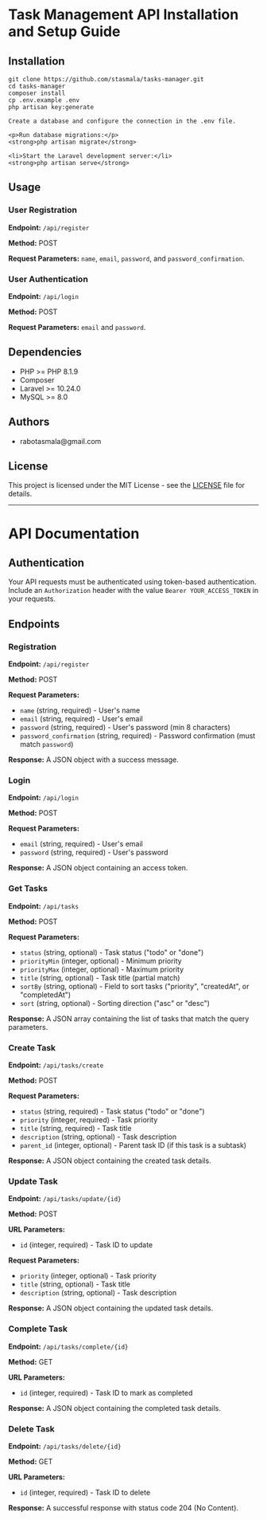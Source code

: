 <h1>Task Management API Installation and Setup Guide</h1>

<h2>Installation</h2>

  
    git clone https://github.com/stasmala/tasks-manager.git
    cd tasks-manager
    composer install
    cp .env.example .env
    php artisan key:generate

    Create a database and configure the connection in the .env file.

    <p>Run database migrations:</p>
    <strong>php artisan migrate</strong>

    <li>Start the Laravel development server:</li>
    <strong>php artisan serve</strong>


<h2>Usage</h2>
<h3>User Registration</h3>
<p><strong>Endpoint:</strong> <code>/api/register</code></p>
<p><strong>Method:</strong> POST</p>
<p><strong>Request Parameters:</strong> <code>name</code>, <code>email</code>, <code>password</code>, and <code>password_confirmation</code>.</p>

<h3>User Authentication</h3>
<p><strong>Endpoint:</strong> <code>/api/login</code></p>
<p><strong>Method:</strong> POST</p>
<p><strong>Request Parameters:</strong> <code>email</code> and <code>password</code>.</p>

<!-- Add more endpoint descriptions as needed -->

<h2>Dependencies</h2>
<ul>
    <li>PHP >= PHP 8.1.9</li>
    <li>Composer</li>
    <li>Laravel >= 10.24.0</li>
    <li>MySQL >= 8.0</li>
</ul>

<h2>Authors</h2>
<ul>
    <li>rabotasmala@gmail.com</li>
    <!-- Add other contributors if applicable -->
</ul>

<h2>License</h2>
<p>This project is licensed under the MIT License - see the <a href="LICENSE">LICENSE</a> file for details.</p>


<hr>



<h1>API Documentation</h1>

<h2>Authentication</h2>
<p>Your API requests must be authenticated using token-based authentication. Include an <code>Authorization</code> header with the value <code>Bearer YOUR_ACCESS_TOKEN</code> in your requests.</p>

<h2>Endpoints</h2>

<h3>Registration</h3>
<p><strong>Endpoint:</strong> <code>/api/register</code></p>
<p><strong>Method:</strong> POST</p>
<p><strong>Request Parameters:</strong></p>
<ul>
    <li><code>name</code> (string, required) - User's name</li>
    <li><code>email</code> (string, required) - User's email</li>
    <li><code>password</code> (string, required) - User's password (min 8 characters)</li>
    <li><code>password_confirmation</code> (string, required) - Password confirmation (must match <code>password</code>)</li>
</ul>
<p><strong>Response:</strong> A JSON object with a success message.</p>

<h3>Login</h3>
<p><strong>Endpoint:</strong> <code>/api/login</code></p>
<p><strong>Method:</strong> POST</p>
<p><strong>Request Parameters:</strong></p>
<ul>
    <li><code>email</code> (string, required) - User's email</li>
    <li><code>password</code> (string, required) - User's password</li>
</ul>
<p><strong>Response:</strong> A JSON object containing an access token.</p>

<h3>Get Tasks</h3>
<p><strong>Endpoint:</strong> <code>/api/tasks</code></p>
<p><strong>Method:</strong> POST</p>
<p><strong>Request Parameters:</strong></p>
<ul>
    <li><code>status</code> (string, optional) - Task status ("todo" or "done")</li>
    <li><code>priorityMin</code> (integer, optional) - Minimum priority</li>
    <li><code>priorityMax</code> (integer, optional) - Maximum priority</li>
    <li><code>title</code> (string, optional) - Task title (partial match)</li>
    <li><code>sortBy</code> (string, optional) - Field to sort tasks ("priority", "createdAt", or "completedAt")</li>
    <li><code>sort</code> (string, optional) - Sorting direction ("asc" or "desc")</li>
</ul>
<p><strong>Response:</strong> A JSON array containing the list of tasks that match the query parameters.</p>

<h3>Create Task</h3>
<p><strong>Endpoint:</strong> <code>/api/tasks/create</code></p>
<p><strong>Method:</strong> POST</p>
<p><strong>Request Parameters:</strong></p>
<ul>
    <li><code>status</code> (string, required) - Task status ("todo" or "done")</li>
    <li><code>priority</code> (integer, required) - Task priority</li>
    <li><code>title</code> (string, required) - Task title</li>
    <li><code>description</code> (string, optional) - Task description</li>
    <li><code>parent_id</code> (integer, optional) - Parent task ID (if this task is a subtask)</li>
</ul>
<p><strong>Response:</strong> A JSON object containing the created task details.</p>

<h3>Update Task</h3>
<p><strong>Endpoint:</strong> <code>/api/tasks/update/{id}</code></p>
<p><strong>Method:</strong> POST</p>
<p><strong>URL Parameters:</strong></p>
<ul>
    <li><code>id</code> (integer, required) - Task ID to update</li>
</ul>
<p><strong>Request Parameters:</strong></p>
<ul>
    <li><code>priority</code> (integer, optional) - Task priority</li>
    <li><code>title</code> (string, optional) - Task title</li>
    <li><code>description</code> (string, optional) - Task description</li>
</ul>
<p><strong>Response:</strong> A JSON object containing the updated task details.</p>

<h3>Complete Task</h3>
<p><strong>Endpoint:</strong> <code>/api/tasks/complete/{id}</code></p>
<p><strong>Method:</strong> GET</p>
<p><strong>URL Parameters:</strong></p>
<ul>
    <li><code>id</code> (integer, required) - Task ID to mark as completed</li>
</ul>
<p><strong>Response:</strong> A JSON object containing the completed task details.</p>

<h3>Delete Task</h3>
<p><strong>Endpoint:</strong> <code>/api/tasks/delete/{id}</code></p>
<p><strong>Method:</strong> GET</p>
<p><strong>URL Parameters:</strong></p>
<ul>
    <li><code>id</code> (integer, required) - Task ID to delete</li>
</ul>
<p><strong>Response:</strong> A successful response with status code 204 (No Content).</p>

<!-- Add more endpoints and descriptions as needed -->
